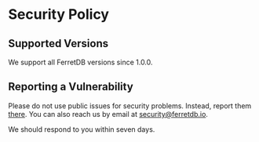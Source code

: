 # Security Policy

## Supported Versions

We support all FerretDB versions since 1.0.0.

## Reporting a Vulnerability

Please do not use public issues for security problems.
Instead, report them [there](https://github.com/FerretDB/FerretDB/security/advisories/new).
You can also reach us by email at security@ferretdb.io.

We should respond to you within seven days.

